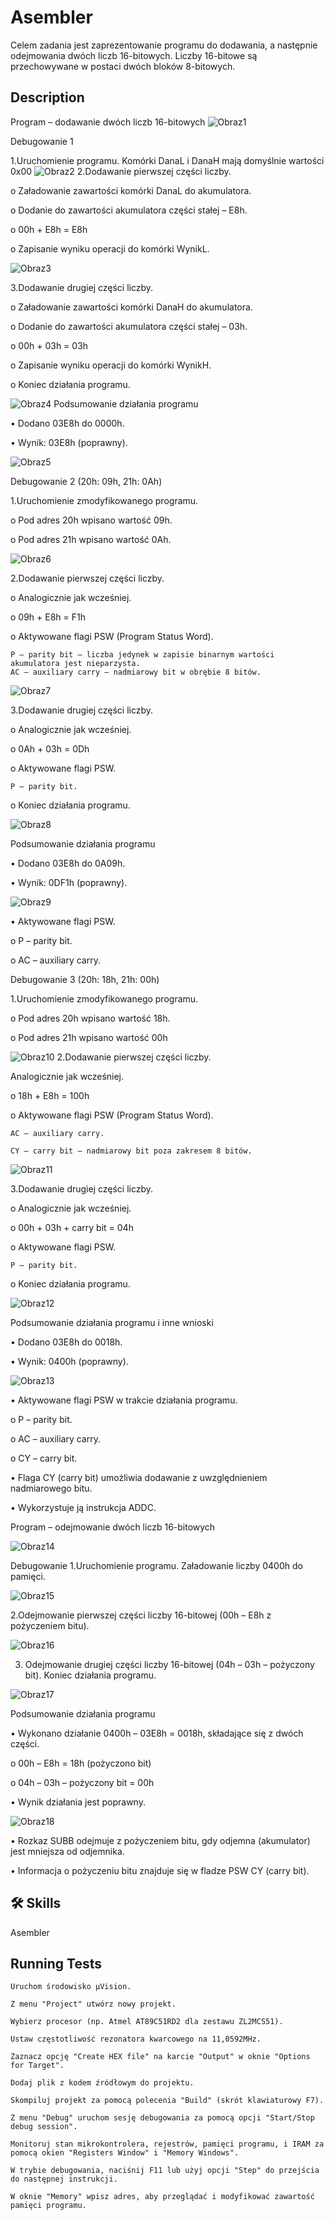 
# Asembler

Celem zadania jest zaprezentowanie programu do dodawania, a następnie odejmowania dwóch liczb 16-bitowych. Liczby 16-bitowe są przechowywane w postaci dwóch bloków 8-bitowych.

## Description
Program – dodawanie dwóch liczb 16-bitowych
![Obraz1](https://github.com/maciekstrach01/Asembler_addition-subtraction/assets/146733279/1867971d-e8c8-4f6d-b5a2-a6708d67d04c)

Debugowanie 1 

1.Uruchomienie programu. Komórki DanaL  i DanaH mają domyślnie wartości 0x00
![Obraz2](https://github.com/maciekstrach01/Asembler_addition-subtraction/assets/146733279/024eb88f-964d-4b2d-9608-2ed6be98d570)
2.Dodawanie pierwszej części liczby.

o	Załadowanie zawartości komórki DanaL do akumulatora.

o	Dodanie do zawartości akumulatora części stałej – E8h.

o	00h + E8h = E8h

o   Zapisanie wyniku operacji do komórki WynikL.

![Obraz3](https://github.com/maciekstrach01/Asembler_addition-subtraction/assets/146733279/5410ead5-1ea3-4137-b9ea-61c765527949)

3.Dodawanie drugiej części liczby.

o	Załadowanie zawartości komórki DanaH do akumulatora.

o	Dodanie do zawartości akumulatora części stałej – 03h.

o	00h + 03h = 03h

o	Zapisanie wyniku operacji do komórki WynikH.

o	Koniec działania programu.

![Obraz4](https://github.com/maciekstrach01/Asembler_addition-subtraction/assets/146733279/f5ce8d41-6650-45cb-949b-db4a47210535)
Podsumowanie działania programu

•	Dodano 03E8h do 0000h.

•	Wynik: 03E8h (poprawny).

![Obraz5](https://github.com/maciekstrach01/Asembler_addition-subtraction/assets/146733279/4bdd4bf4-95ad-48d7-861d-41bd4f1636ca)

Debugowanie 2 (20h: 09h, 21h: 0Ah)

1.Uruchomienie zmodyfikowanego programu.

o	Pod adres 20h wpisano wartość 09h.

o	Pod adres 21h wpisano wartość 0Ah.

![Obraz6](https://github.com/maciekstrach01/Asembler_addition-subtraction/assets/146733279/774a977a-5695-4df9-a6f9-7549403b5c46)

2.Dodawanie pierwszej części liczby.

o	Analogicznie jak wcześniej.

o	09h + E8h = F1h

o	Aktywowane flagi PSW (Program Status Word).

	P – parity bit – liczba jedynek w zapisie binarnym wartości akumulatora jest nieparzysta.
	AC – auxiliary carry – nadmiarowy bit w obrębie 8 bitów.


![Obraz7](https://github.com/maciekstrach01/Asembler_addition-subtraction/assets/146733279/fdf55a8c-d95e-462e-ab8a-24f1507b7376)

3.Dodawanie drugiej części liczby.

o	Analogicznie jak wcześniej.

o	0Ah + 03h = 0Dh

o	Aktywowane flagi PSW.

	P – parity bit.

o	Koniec działania programu.

![Obraz8](https://github.com/maciekstrach01/Asembler_addition-subtraction/assets/146733279/3a028ce4-53b2-4cdf-af88-b2d77f1214bc)

Podsumowanie działania programu

•	Dodano 03E8h do 0A09h.

•	Wynik: 0DF1h (poprawny).

![Obraz9](https://github.com/maciekstrach01/Asembler_addition-subtraction/assets/146733279/fe5dcf01-20dd-42da-8dab-aa846002708d)

•	Aktywowane flagi PSW.

o	P – parity bit.

o	AC – auxiliary carry.

Debugowanie 3 (20h: 18h, 21h: 00h)

1.Uruchomienie zmodyfikowanego programu.

o	Pod adres 20h wpisano wartość 18h.

o	Pod adres 21h wpisano wartość 00h

![Obraz10](https://github.com/maciekstrach01/Asembler_addition-subtraction/assets/146733279/8f52b832-f055-4bd8-bc8d-d60f74b35bc6)
2.Dodawanie pierwszej części liczby.

Analogicznie jak wcześniej.

o	18h + E8h = 100h

o	Aktywowane flagi PSW (Program Status Word).

	AC – auxiliary carry.

	CY – carry bit – nadmiarowy bit poza zakresem 8 bitów.

![Obraz11](https://github.com/maciekstrach01/Asembler_addition-subtraction/assets/146733279/a1bd9d1a-4864-4060-a741-76f3f2f019b6)

3.Dodawanie drugiej części liczby.

o	Analogicznie jak wcześniej.

o	00h + 03h + carry bit = 04h

o	Aktywowane flagi PSW.

	P – parity bit.
o	Koniec działania programu.

![Obraz12](https://github.com/maciekstrach01/Asembler_addition-subtraction/assets/146733279/93cafd33-e77d-4535-9e3b-3c5f6b7617ea)

Podsumowanie działania programu i inne wnioski

•	Dodano 03E8h do 0018h.

•	Wynik: 0400h (poprawny).

![Obraz13](https://github.com/maciekstrach01/Asembler_addition-subtraction/assets/146733279/0eea72ea-a89d-454e-9c3b-b45157c4a504)

•	Aktywowane flagi PSW w trakcie działania programu.

o	P – parity bit.

o	AC – auxiliary carry.

o	CY – carry bit.

•	Flaga CY (carry bit) umożliwia dodawanie z uwzględnieniem nadmiarowego bitu.

•	Wykorzystuje ją instrukcja ADDC.



Program – odejmowanie dwóch liczb 16-bitowych

![Obraz14](https://github.com/maciekstrach01/Asembler_addition-subtraction/assets/146733279/8f67ce5c-772e-4d25-9859-6f2275e2278e)

Debugowanie
1.Uruchomienie programu. Załadowanie liczby 0400h do pamięci.

![Obraz15](https://github.com/maciekstrach01/Asembler_addition-subtraction/assets/146733279/1b2804fa-be57-4613-beb8-ca6e28014ef5)

2.Odejmowanie pierwszej części liczby 16-bitowej (00h – E8h z pożyczeniem bitu).


![Obraz16](https://github.com/maciekstrach01/Asembler_addition-subtraction/assets/146733279/7183b308-1301-4350-a10f-5c9f68606d2c)

3. Odejmowanie drugiej części liczby 16-bitowej (04h – 03h – pożyczony bit). Koniec działania programu.

![Obraz17](https://github.com/maciekstrach01/Asembler_addition-subtraction/assets/146733279/9d64ec7c-26ec-46a6-bb9a-2dd428b09452)

Podsumowanie działania programu

•	Wykonano działanie 0400h – 03E8h = 0018h, składające się z dwóch części.

o	00h – E8h = 18h (pożyczono bit)

o	04h – 03h – pożyczony bit = 00h

•	Wynik działania jest poprawny.

![Obraz18](https://github.com/maciekstrach01/Asembler_addition-subtraction/assets/146733279/cc4d6b19-5824-497e-b763-097b3c934519)

•	Rozkaz SUBB odejmuje z pożyczeniem bitu, gdy odjemna (akumulator) jest mniejsza od odjemnika.

•	Informacja o pożyczeniu bitu znajduje się w fladze PSW CY (carry bit).



















## 🛠 Skills
Asembler


## Running Tests

    Uruchom środowisko μVision.

    Z menu "Project" utwórz nowy projekt.

    Wybierz procesor (np. Atmel AT89C51RD2 dla zestawu ZL2MCS51).

    Ustaw częstotliwość rezonatora kwarcowego na 11,0592MHz.

    Zaznacz opcję "Create HEX file" na karcie "Output" w oknie "Options for Target".

    Dodaj plik z kodem źródłowym do projektu.

    Skompiluj projekt za pomocą polecenia "Build" (skrót klawiaturowy F7).

    Z menu "Debug" uruchom sesję debugowania za pomocą opcji "Start/Stop debug session".

    Monitoruj stan mikrokontrolera, rejestrów, pamięci programu, i IRAM za pomocą okien "Registers Window" i "Memory Windows".

    W trybie debugowania, naciśnij F11 lub użyj opcji "Step" do przejścia do następnej instrukcji.

    W oknie "Memory" wpisz adres, aby przeglądać i modyfikować zawartość pamięci programu.


